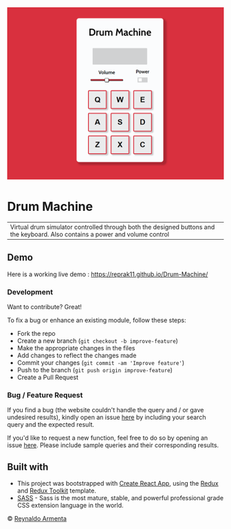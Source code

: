 # ![Drum Machine App](https://github.com/Reprak11/Portafolio-Reprak11/blob/master/css/images/drum-machine.PNG)
# Drum Machine
<table>
<tr>
<td>
  Virtual drum simulator controlled through both the designed buttons and the keyboard. Also contains a power and volume control
</td>
</tr>
</table>


## Demo
Here is a working live demo :  https://reprak11.github.io/Drum-Machine/

### Development
Want to contribute? Great!

To fix a bug or enhance an existing module, follow these steps:

- Fork the repo
- Create a new branch (`git checkout -b improve-feature`)
- Make the appropriate changes in the files
- Add changes to reflect the changes made
- Commit your changes (`git commit -am 'Improve feature'`)
- Push to the branch (`git push origin improve-feature`)
- Create a Pull Request 

### Bug / Feature Request

If you find a bug (the website couldn't handle the query and / or gave undesired results), kindly open an issue [here](https://github.com/Reprak11/Drum-Machine/issues/new) by including your search query and the expected result.

If you'd like to request a new function, feel free to do so by opening an issue [here](https://github.com/Reprak11/Drum-Machine/issues/new). Please include sample queries and their corresponding results.


## Built with 

- This project was bootstrapped with [Create React App](https://github.com/facebook/create-react-app), using the [Redux](https://redux.js.org/) and [Redux Toolkit](https://redux-toolkit.js.org/) template.
- [SASS](https://sass-lang.com/) - Sass is the most mature, stable, and powerful professional grade CSS extension language in the world.


© [Reynaldo Armenta ](https://github.com/Reprak11)


